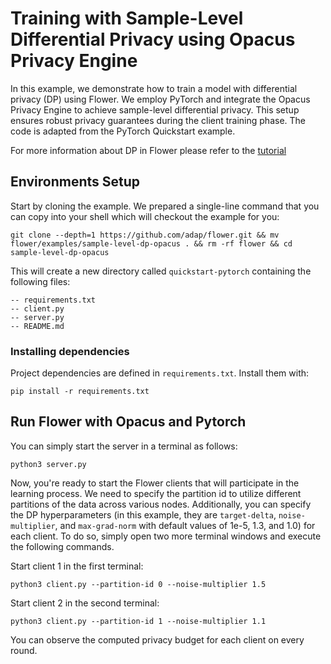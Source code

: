# Training with Sample-Level Differential Privacy using Opacus Privacy Engine

In this example, we demonstrate how to train a model with differential privacy (DP) using Flower. We employ PyTorch and integrate the Opacus Privacy Engine to achieve sample-level differential privacy. This setup ensures robust privacy guarantees during the client training phase. The code is adapted from the PyTorch Quickstart example.

For more information about DP in Flower please refer to the [tutorial](https://flower.ai/docs/framework/how-to-use-differential-privacy.html)

## Environments Setup

Start by cloning the example. We prepared a single-line command that you can copy into your shell which will checkout the example for you:

```shell
git clone --depth=1 https://github.com/adap/flower.git && mv flower/examples/sample-level-dp-opacus . && rm -rf flower && cd sample-level-dp-opacus
```

This will create a new directory called `quickstart-pytorch` containing the following files:

```shell
-- requirements.txt
-- client.py
-- server.py
-- README.md
```

### Installing dependencies

Project dependencies are defined in `requirements.txt`. Install them with:

```shell
pip install -r requirements.txt
```

## Run Flower with Opacus and Pytorch

You can simply start the server in a terminal as follows:

```shell
python3 server.py
```

Now, you're ready to start the Flower clients that will participate in the learning process. We need to specify the partition id to utilize different partitions of the data across various nodes. Additionally, you can specify the DP hyperparameters (in this example, they are `target-delta`, `noise-multiplier`, and `max-grad-norm` with default values of 1e-5, 1.3, and 1.0) for each client. To do so, simply open two more terminal windows and execute the following commands.

Start client 1 in the first terminal:

```shell
python3 client.py --partition-id 0 --noise-multiplier 1.5
```

Start client 2 in the second terminal:

```shell
python3 client.py --partition-id 1 --noise-multiplier 1.1
```

You can observe the computed privacy budget for each client on every round.

